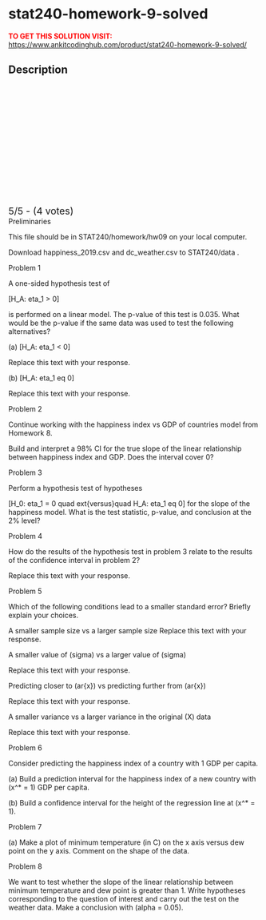 # stat240-homework-9-solved



**<span style='color:red'>TO GET THIS SOLUTION VISIT:</span>** https://www.ankitcodinghub.com/product/stat240-homework-9-solved/

<h2>Description</h2>



<div class="kk-star-ratings kksr-auto kksr-align-center kksr-valign-top" data-payload="{&quot;align&quot;:&quot;center&quot;,&quot;id&quot;:&quot;127907&quot;,&quot;slug&quot;:&quot;default&quot;,&quot;valign&quot;:&quot;top&quot;,&quot;ignore&quot;:&quot;&quot;,&quot;reference&quot;:&quot;auto&quot;,&quot;class&quot;:&quot;&quot;,&quot;count&quot;:&quot;4&quot;,&quot;legendonly&quot;:&quot;&quot;,&quot;readonly&quot;:&quot;&quot;,&quot;score&quot;:&quot;5&quot;,&quot;starsonly&quot;:&quot;&quot;,&quot;best&quot;:&quot;5&quot;,&quot;gap&quot;:&quot;4&quot;,&quot;greet&quot;:&quot;Rate this product&quot;,&quot;legend&quot;:&quot;5\/5 - (4 votes)&quot;,&quot;size&quot;:&quot;24&quot;,&quot;title&quot;:&quot;STAT240  Homework 9 Solved&quot;,&quot;width&quot;:&quot;138&quot;,&quot;_legend&quot;:&quot;{score}\/{best} - ({count} {votes})&quot;,&quot;font_factor&quot;:&quot;1.25&quot;}">
            
<div class="kksr-stars">
    
<div class="kksr-stars-inactive">
            <div class="kksr-star" data-star="1" style="padding-right: 4px">
            

<div class="kksr-icon" style="width: 24px; height: 24px;"></div>
        </div>
            <div class="kksr-star" data-star="2" style="padding-right: 4px">
            

<div class="kksr-icon" style="width: 24px; height: 24px;"></div>
        </div>
            <div class="kksr-star" data-star="3" style="padding-right: 4px">
            

<div class="kksr-icon" style="width: 24px; height: 24px;"></div>
        </div>
            <div class="kksr-star" data-star="4" style="padding-right: 4px">
            

<div class="kksr-icon" style="width: 24px; height: 24px;"></div>
        </div>
            <div class="kksr-star" data-star="5" style="padding-right: 4px">
            

<div class="kksr-icon" style="width: 24px; height: 24px;"></div>
        </div>
    </div>
    
<div class="kksr-stars-active" style="width: 138px;">
            <div class="kksr-star" style="padding-right: 4px">
            

<div class="kksr-icon" style="width: 24px; height: 24px;"></div>
        </div>
            <div class="kksr-star" style="padding-right: 4px">
            

<div class="kksr-icon" style="width: 24px; height: 24px;"></div>
        </div>
            <div class="kksr-star" style="padding-right: 4px">
            

<div class="kksr-icon" style="width: 24px; height: 24px;"></div>
        </div>
            <div class="kksr-star" style="padding-right: 4px">
            

<div class="kksr-icon" style="width: 24px; height: 24px;"></div>
        </div>
            <div class="kksr-star" style="padding-right: 4px">
            

<div class="kksr-icon" style="width: 24px; height: 24px;"></div>
        </div>
    </div>
</div>
                

<div class="kksr-legend" style="font-size: 19.2px;">
            5/5 - (4 votes)    </div>
    </div>
Preliminaries

This file should be in STAT240/homework/hw09 on your local computer.

Download happiness_2019.csv and dc_weather.csv to STAT240/data .

Problem 1

A one-sided hypothesis test of

[H_A: eta_1 &gt; 0]

is performed on a linear model. The p-value of this test is 0.035. What would be the p-value if the same data was used to test the following alternatives?

(a) [H_A: eta_1 &lt; 0]

Replace this text with your response.

(b) [H_A: eta_1 eq 0]

Replace this text with your response.

Problem 2

Continue working with the happiness index vs GDP of countries model from Homework 8.

Build and interpret a 98% CI for the true slope of the linear relationship between happiness index and GDP. Does the interval cover 0?

Problem 3

Perform a hypothesis test of hypotheses

[H_0: eta_1 = 0 quad ext{versus}quad H_A: eta_1 eq 0] for the slope of the happiness model. What is the test statistic, p-value, and conclusion at the 2% level?

Problem 4

How do the results of the hypothesis test in problem 3 relate to the results of the confidence interval in problem 2?

Replace this text with your response.

Problem 5

Which of the following conditions lead to a smaller standard error? Briefly explain your choices.

A smaller sample size vs a larger sample size Replace this text with your response.

A smaller value of (sigma) vs a larger value of (sigma)

Replace this text with your response.

Predicting closer to (ar{x}) vs predicting further from (ar{x})

Replace this text with your response.

A smaller variance vs a larger variance in the original (X) data

Replace this text with your response.

Problem 6

Consider predicting the happiness index of a country with 1 GDP per capita.

(a) Build a prediction interval for the happiness index of a new country with (x^* = 1) GDP per capita.

(b) Build a confidence interval for the height of the regression line at (x^* = 1).

Problem 7

(a) Make a plot of minimum temperature (in C) on the x axis versus dew point on the y axis. Comment on the shape of the data.

Problem 8

We want to test whether the slope of the linear relationship between minimum temperature and dew point is greater than 1. Write hypotheses corresponding to the question of interest and carry out the test on the weather data. Make a conclusion with (alpha = 0.05).
